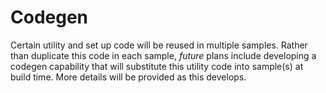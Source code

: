 # Codegen
Certain utility and set up code will be reused in multiple samples.  Rather
than duplicate this code in each sample, *future* plans include developing
a codegen capability that will substitute this utility code into sample(s)
at build time.  More details will be provided as this develops.

